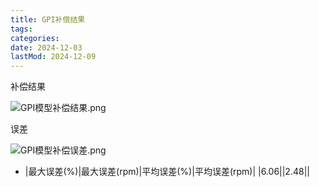 ```yaml
---
title: GPI补偿结果
tags:
categories:
date: 2024-12-03
lastMod: 2024-12-09
---
```

补偿结果

![GPI模型补偿结果.png](/assets/gpi模型补偿结果_1733556453196_0.png)

误差

![GPI模型补偿误差.png](/assets/gpi模型补偿误差_1733732238659_0.png)

  + |最大误差(%)|最大误差(rpm)|平均误差(%)|平均误差(rpm)|
|6.06||2.48||
